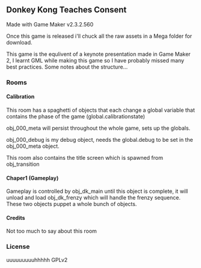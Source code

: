 ## Donkey Kong Teaches Consent

Made with Game Maker v2.3.2.560

Once this game is released i'll chuck all the raw assets in a Mega folder for download.

This game is the equlivent of a  keynote presentation made in Game Maker 2, I learnt GML while making this game so I have probably missed many best practices. Some notes about the structure...

### Rooms

#### Calibration
This room has a spaghetti of objects that each change a global variable that contains the phase of the game (global.calibrationstate)

obj_000_meta will persist throughout the whole game, sets up the globals.

obj_000_debug is my debug object, needs the global.debug to be set in the obj_000_meta object.

This room also contains the title screen which is spawned from obj_transition

#### Chaper1 (Gameplay)
Gameplay is controlled by obj_dk_main until this object is complete, it will unload and load obj_dk_frenzy which will handle the frenzy sequence. These two objects puppet a whole bunch of objects.
#### Credits
Not too much to say about this room

### License

uuuuuuuuuhhhhh GPLv2